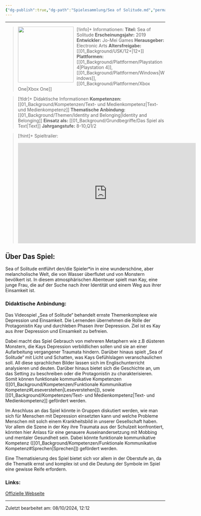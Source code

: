 ```yaml
---
{"dg-publish":true,"dg-path":"Spielesammlung/Sea of Solitude.md","permalink":"/spielesammlung/sea-of-solitude/","noteIcon":"1"}
---
```


---
>[!info]+ Informationen:
><img src="https://images.igdb.com/igdb/image/upload/t_cover_big/co1m4m.webp" style="float:left;height:175px;padding-right:10px">**Titel:** Sea of Solitude
>**Erscheinungsjahr:** 2019
>**Entwickler:** Jo-Mei Games
>**Herausgeber:** Electronic Arts
>**Altersfreigabe:** [[01_Background/USK/12+\|12+]]
>**Plattformen:** [[01_Background/Plattformen/Playstation 4\|Playstation 4]],[[01_Background/Plattformen/Windows\|Windows]],[[01_Background/Plattformen/Xbox One\|Xbox One]]

>[!tldr]+ Didaktische Informationen
>**Kompetenzen:** [[01_Background/Kompetenzen/Text- und Medienkompetenz\|Text- und Medienkompetenz]]
>**Thematische Anbindung:** [[01_Background/Themen/Identity and Belonging\|Identity and Belonging]]
>**Einsatz als:** [[01_Background/Grundbegriffe/Das Spiel als Text\|Text]]
>**Jahrgangstufe:** 8-10,Q1/2

>[!hint]+ Spieltrailer:
><iframe width="560" height="315" src="https://www.youtube.com/embed/aWY76dNvXyo?si=eHITdB472N4IKzyk" title="YouTube video player" frameborder="0" allow="accelerometer; autoplay; clipboard-write; encrypted-media; gyroscope; picture-in-picture; web-share" referrerpolicy="strict-origin-when-cross-origin" allowfullscreen></iframe>


## Über Das Spiel:
Sea of Solitude entführt den/die Spieler\*in in eine wunderschöne, aber melancholische Welt, die von Wasser überflutet und von Monstern bevölkert ist. In diesem atmosphärischen Abenteuer spielt man Kay, eine junge Frau, die auf der Suche nach ihrer Identität und einem Weg aus ihrer Einsamkeit ist.
### Didaktische Anbindung:
Das Videospiel „Sea of Solitude“ behandelt ernste Themenkomplexe wie Depression und Einsamkeit. Die Lernenden übernehmen die Rolle der Protagonistin Kay und durchleben Phasen ihrer Depression. Ziel ist es Kay aus ihrer Depression und Einsamkeit zu befreien.

Dabei macht das Spiel Gebrauch von mehreren Metaphern wie z.B düsteren Monstern, die Kays Depression verbildlichen sollen und sie an einer Aufarbeitung vergangener Traumata hindern. Darüber hinaus spielt „Sea of Solitude“ mit Licht und Schatten, was Kays Gefühlslagen veranschaulichen soll. All diese sprachlichen Bilder lassen sich im Englischunterricht analysieren und deuten. Darüber hinaus bietet sich die Geschichte an, um das Setting zu beschreiben oder die Protagonistin zu charakterisieren. Somit können funktionale kommunikative Kompetenzen ([[01_Background/Kompetenzen/Funktionale Kommunikative Kompetenz#Leseverstehen\|Leseverstehen]]), sowie  [[01_Background/Kompetenzen/Text- und Medienkompetenz\|Text- und Medienkompetenz]] gefördert werden.

Im Anschluss an das Spiel könnte in Gruppen diskutiert werden, wie man sich für Menschen mit Depression einsetzten kann und welche Probleme Menschen mit solch einem Krankheitsbild in unserer Gesellschaft haben. Vor allem die Szene in der Key ihre Traumata aus der Schulzeit konfrontiert, könnten hier Anlass für eine genauere Auseinandersetzung mit Mobbing und mentaler Gesundheit sein. Dabei könnte funktionale kommunikative Kompetenz ([[01_Background/Kompetenzen/Funktionale Kommunikative Kompetenz#Sprechen\|Sprechen]]) gefördert werden.

Eine Thematisierung des Spiel bietet sich vor allem in der Oberstufe an, da die Thematik ernst und komplex ist und die Deutung der Symbole im Spiel eine gewisse Reife erfordern.
### Links:
[Offizielle Webseite](https://www.ea.com/en-gb/games/sea-of-solitude)

---
Zuletzt bearbeitet am: 08/10/2024, 12:12